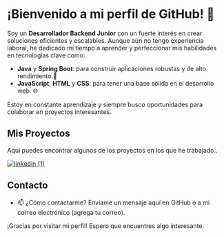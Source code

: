 # ¡Bienvenido a mi perfil de GitHub! 👋

Soy un **Desarrollador Backend Junior** con un fuerte interés en crear soluciones eficientes y escalables. Aunque aún no tengo experiencia laboral, he dedicado mi tiempo a aprender y perfeccionar mis habilidades en tecnologías clave como:

- **Java** y **Spring Boot**: para construir aplicaciones robustas y de alto rendimiento.🚀
- **JavaScript**, **HTML** y **CSS**: para tener una base sólida en el desarrollo web. 🌐

Estoy en constante aprendizaje y siempre busco oportunidades para colaborar en proyectos interesantes.

## Mis Proyectos
Aquí puedes encontrar algunos de los proyectos en los que he trabajado..

[![linkedin (1)](https://github.com/isaaclecointe/Hotel-Alura/assets/121967392/872a73ee-741a-487d-9a16-6e5480459401)](www.linkedin.com/in/andres-lecointe)
## Contacto
- 📫 ¿Cómo contactarme? Envíame un mensaje aquí en GitHub o a mi correo electrónico (agrega tu correo).

¡Gracias por visitar mi perfil! Espero que encuentres algo interesante.



